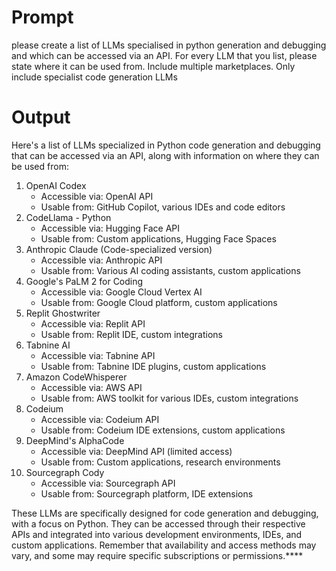# Prompt

please create a list of LLMs specialised in python generation and debugging and which can be accessed via an API. For every LLM that you list, please state where it can be used from. Include multiple marketplaces. Only include specialist code generation LLMs

# Output

Here's a list of LLMs specialized in Python code generation and debugging that can be accessed via an API, along with information on where they can be used from:

1. OpenAI Codex
   - Accessible via: OpenAI API
   - Usable from: GitHub Copilot, various IDEs and code editors
2. CodeLlama - Python
   - Accessible via: Hugging Face API
   - Usable from: Custom applications, Hugging Face Spaces
3. Anthropic Claude (Code-specialized version)
   - Accessible via: Anthropic API
   - Usable from: Various AI coding assistants, custom applications
4. Google's PaLM 2 for Coding
   - Accessible via: Google Cloud Vertex AI
   - Usable from: Google Cloud platform, custom applications
5. Replit Ghostwriter
   - Accessible via: Replit API
   - Usable from: Replit IDE, custom integrations
6. Tabnine AI
   - Accessible via: Tabnine API
   - Usable from: Tabnine IDE plugins, custom applications
7. Amazon CodeWhisperer
   - Accessible via: AWS API
   - Usable from: AWS toolkit for various IDEs, custom integrations
8. Codeium
   - Accessible via: Codeium API
   - Usable from: Codeium IDE extensions, custom applications
9. DeepMind's AlphaCode
   - Accessible via: DeepMind API (limited access)
   - Usable from: Custom applications, research environments
10. Sourcegraph Cody
    - Accessible via: Sourcegraph API
    - Usable from: Sourcegraph platform, IDE extensions

These LLMs are specifically designed for code generation and debugging, with a focus on Python. They can be accessed through their respective APIs and integrated into various development environments, IDEs, and custom applications. Remember that availability and access methods may vary, and some may require specific subscriptions or permissions.\*\*\*\*





